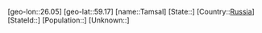 ﻿---
location: [59.17,26.05]
type: City
tags:
- geo/City


SpocWebEntityId: 34750
isDeleted: false
confidential: public

---
[geo-lon::26.05]
[geo-lat::59.17]
[name::Tamsal]
[State::]
[Country::[Russia](geo/Continent/Europe/Russia.md)]
[StateId::]
[Population::]
[Unknown::]

